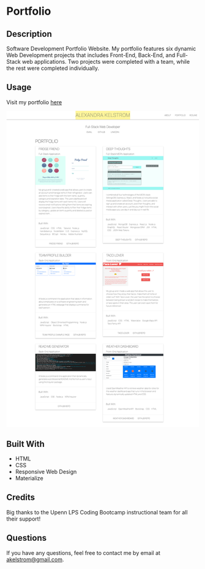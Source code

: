 # Portfolio

## Description
Software Development Portfolio Website. My portfolio features six dynamic Web Development projects that includes Front-End, Back-End, and Full-Stack web applications. Two projects were completed with a team, while the rest were completed individually. 

## Usage
Visit my portfolio [here](https://akelstrom.github.io/portfolio-ak/)

![Screenshot of portfolio](assets/images/screencapture-file-Users-Alexandra-Desktop-projects-portfolio-ak-index-html-2021-04-01-14_07_28.png)

## Built With
  * HTML
  * CSS
  * Responsive Web Design
  * Materialize

## Credits
Big thanks to the Upenn LPS Coding Bootcamp instructional team for all their support!

## Questions
If you have any questions, feel free to contact me by email at [akelstrom@gmail.com](mailto:akelstrom@gmail.com).
